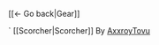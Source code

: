 [[← Go back|Gear]]

` [[Scorcher|Scorcher]] By [AxxroyTovu](https://github.com/BLCM/BLCMods/tree/master/Borderlands%202%20mods/AxxroyTovu)